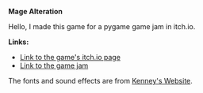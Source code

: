 **Mage Alteration**

Hello, I made this game for a pygame game jam in itch.io.

**Links:**
- [Link to the game's itch.io page]()
- [Link to the game jam](https://itch.io/jam/pygame-new-years-jam)

The fonts and sound effects are from [Kenney's Website](https://www.kenney.nl/).
